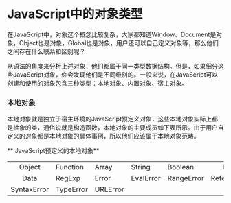 # JavaScript中的对象类型
在JavaScript中，对象这个概念比较复杂，大家都知道Window、Document是对象，Object也是对象，Global也是对象，用户还可以自己定义对象等，那么他们之间存在什么联系和区别呢？

从语法的角度来分析上述对象，他们都属于同一类型数据结构。但是，如果细分这些JavaScript对象，你会发现他们是不同级别的。一般来说，在JavaScript可以创建和使用的对象包含三种类型：本地对象、内置对象、宿主对象。

### 本地对象
本地对象就是独立于宿主环境的JavaScript预定义对象，这些本地对象实际上都是抽象的类，通俗说就是构造函数，本地对象的主要成员如下表所示。由于用户自定义的对象都是本地对象的具体事例，所以他们应该属于本地对象范畴。

** JavaScript预定义的本地对象** 

|    |     |     |      |     |     |
| :--: | ------------ |----------------| ----------------|----------------| :--: |
| Object | Function | Array | String | Boolean | Number |
| Data | RegExp | Error | EvalError | RangeError | ReferenceError |
| SyntaxError | TypeError | URLError |


